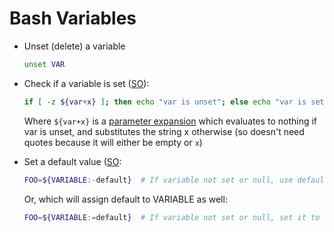 # Bash Variables

* Unset (delete) a variable

    ```bash
    unset VAR
    ```
* Check if a variable is set ([SO](https://stackoverflow.com/a/13864829/125246)):
    ```bash
    if [ -z ${var+x} ]; then echo "var is unset"; else echo "var is set to '$var'"; fi
    ```
    Where `${var+x}` is a [parameter expansion](http://pubs.opengroup.org/onlinepubs/9699919799/utilities/V3_chap02.html#tag_18_06_02) which evaluates to nothing if var is unset, and substitutes the string x otherwise (so doesn't need quotes because it will either be empty or `x`)

* Set a default value ([SO](https://stackoverflow.com/a/2013589/125246):

    ```bash
    FOO=${VARIABLE:-default}  # If variable not set or null, use default.
    ```
    
    Or, which will assign default to VARIABLE as well:
    
    ```bash
    FOO=${VARIABLE:=default}  # If variable not set or null, set it to default.
    ```